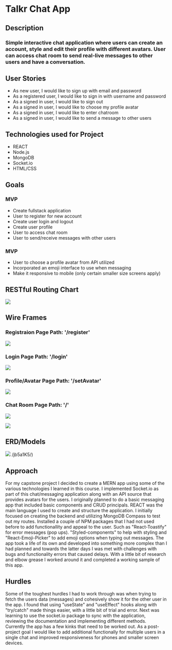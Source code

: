 # Talkr Chat App

## Description

### Simple interactive chat application where users can create an account, style and edit their profile with different avatars. User can access chat room to send real-live messages to other users and have a conversation.

## User Stories

*  As new user, I would like to sign up with email and password
*  As a registered user, I would like to sign in with username and password
*  As a signed in user, I would like to sign out
*  As a signed in user, I would like to choose my profile avatar 
*  As a signed in user, I would like to enter chatroom 
*  As a signed in user, I would like to send a message to other users 

## Technologies used for Project

*  REACT
*  Node.js
*  MongoDB
*  Socket.io
*  HTML/CSS

## Goals

### MVP
* Create fullstack application 
* User to register for new account
* Create user login and logout
* Create user profile
* User to access chat room
* User to send/receive messages with other users

### MVP
* User to choose a profile avatar from API utilized
* Incorporated an emoji interface to use when messaging
* Make it responsive to mobile (only certain smaller size screens apply)


## RESTful Routing Chart

![](https://user-images.githubusercontent.com/102763920/179932614-db54fbbf-4308-4efa-b61c-fd1ddbc456c9.png)

## Wire Frames

### Registraion Page Path: '/register'

![](https://user-images.githubusercontent.com/102763920/179935846-495c78de-6665-4cc9-a866-1dd23419dc7a.png)

### Login Page Path: '/login'

![](https://user-images.githubusercontent.com/102763920/179936091-6c151b1b-97df-4a48-9ba2-8a54efd19272.png)

### Profile/Avatar Page Path: '/setAvatar'

![](https://user-images.githubusercontent.com/102763920/179936486-04a0b618-c491-46b9-a252-d951b9778349.png)

### Chat Room Page Path: '/' 

![](https://user-images.githubusercontent.com/102763920/179939182-9c17eb8f-25b7-4e09-b1f9-f7c40ee1135d.png)

![](https://user-images.githubusercontent.com/102763920/179939352-35d896b5-bb75-4394-8ce9-1c657d6e158a.png)


## ERD/Models

![](https://user-images.githubusercontent.com/102763920/179932200-9e385da4-13db-4960-ae65-721c67b8b07e.png)
/jb5a1K5/)


## Approach

For my capstone project I decided to create a MERN app using some of the various technologies I learned in this course. I implemented Socket.io as part of this chat/messaging application along with an API source that provides avatars for the users. I originally planned to do a basic messaging app that included basic components and CRUD principals. REACT was the main language I used to create and structure the application. I initially focused on creating the backend and utilizing MongoDB Compass to test out my routes. Installed a couple of NPM packages that I had not used before to add functionallity and appeal to the user. Such as "React-Toastify" for error messages (pop ups). "Styled-components" to help with styling and "React-Emoji-Picker" to add emoji options when typing out messages. 
  The app took a life of its own and developed into something more complex than I had planned and towards the latter days I was met with challenges with bugs and functionality errors that caused delays. With a little bit of research and elbow grease I worked around it and completed a working sample of this app. 
  
## Hurdles

Some of the toughest hurdles I had to work through was when trying to fetch the users data (messages) and cohesively show it for the other user in the app. I found that using "useState" and "useEffect" hooks along with "try/catch" made things easier, with a little bit of trial and error. Next was learning to use the socket.io package to sync with the application, reviewing the documentation and implementing different methods. Currently the app has a few kinks that need to be worked out. As a post-project goal I would like to add additional functionally for multiple users in a single chat and improved responsiveness for phones and smaller screen devices. 





